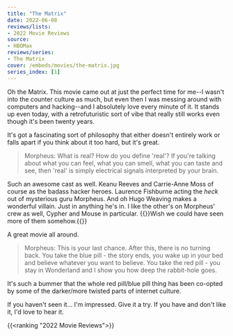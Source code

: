 ```yaml
---
title: "The Matrix"
date: 2022-06-08
reviews/lists:
- 2022 Movie Reviews
source:
- HBOMax
reviews/series:
- The Matrix
cover: /embeds/movies/the-matrix.jpg
series_index: [1]
---
```

Oh the Matrix. This movie came out at just the perfect time for me--I wasn't into the counter culture as much, but even then I was messing around with computers and hacking--and I absolutely love every minute of it. It stands up even today, with a retrofuturistic sort of vibe that really still works even though it's been twenty years. 

<!--more-->

It's got a fascinating sort of philosophy that either doesn't entirely work or falls apart if you think about it too hard, but it's great.

> Morpheus: What is real? How do you define 'real'? If you're talking about what you can feel, what you can smell, what you can taste and see, then 'real' is simply electrical signals interpreted by your brain. 

Such an awesome cast as well. Keanu Reeves and Carrie-Anne Moss of course as the badass hacker heroes. Laurence Fishburne acting the *heck* out of mysterious guru Morpheus. And oh Hugo Weaving makes a wonderful villain. Just in anything he's in. I like the other's on Morpheus' crew as well, Cypher and Mouse in particular. {{<spoiler>}}Wish we could have seen more of them somehow.{{</spoiler>}}

A great movie all around. 

> Morpheus: This is your last chance. After this, there is no turning back. You take the blue pill - the story ends, you wake up in your bed and believe whatever you want to believe. You take the red pill - you stay in Wonderland and I show you how deep the rabbit-hole goes. 

It's such a bummer that the whole red pill/blue pill thing has been co-opted by some of the darker/more twisted parts of internet culture. 

If you haven't seen it... I'm impressed. Give it a try. If you have and don't like it, I'd love to hear it. 

{{<ranking "2022 Movie Reviews">}}